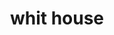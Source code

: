 ---
pid: LLP221
title: whit house
location_transcription: Washonton DC
zipcode: 
outside_phl: 
neighborhood: 
age: 
age_range: 
instagram: 
image_file_name: LLP_221.jpg
proposal_transcription: 
topic: Architecture,History
topic_summary: 0, 0
type: Building
keywords_other: white house, washington DC
credit: Jasmin Hernandez
image_labels: 
twitter: 
facebook: 
permalink: "/monuments/llp221/"
layout: item-page
---